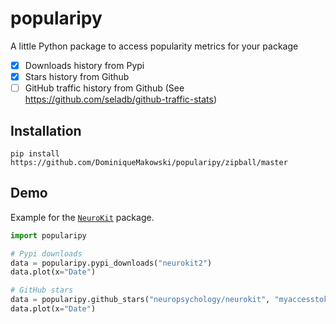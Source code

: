 # popularipy
A little Python package to access popularity metrics for your package

- [x] Downloads history from Pypi
- [x] Stars history from Github
- [ ] GitHub traffic history from Github (See https://github.com/seladb/github-traffic-stats)

## Installation

```
pip install https://github.com/DominiqueMakowski/popularipy/zipball/master
```

## Demo

Example for the [`NeuroKit`](https://github.com/neuropsychology/NeuroKit) package.
```python
import popularipy

# Pypi downloads
data = popularipy.pypi_downloads("neurokit2")
data.plot(x="Date")

# GitHub stars
data = popularipy.github_stars("neuropsychology/neurokit", "myaccesstoken")
data.plot(x="Date")
```
